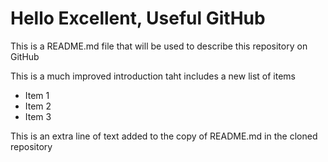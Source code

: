# Hello Excellent, Useful GitHub

This is a README.md file that will be used to describe this
repository on GitHub

This is a much improved introduction taht includes a
new list of items

* Item 1
* Item 2
* Item 3

This is an extra line of text added to the copy
of README.md in the cloned repository
